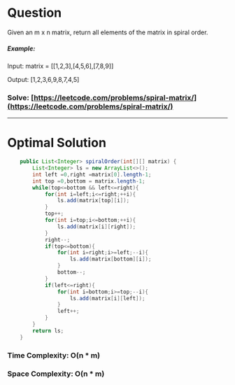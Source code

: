 # Question

Given an m x n matrix, return all elements of the matrix in spiral order.
 

##### Example:


Input: matrix = [[1,2,3],[4,5,6],[7,8,9]]

Output: [1,2,3,6,9,8,7,4,5]

### Solve: [https://leetcode.com/problems/spiral-matrix/](https://leetcode.com/problems/spiral-matrix/)

***

# Optimal Solution


``` java
    public List<Integer> spiralOrder(int[][] matrix) {
        List<Integer> ls = new ArrayList<>();
        int left =0,right =matrix[0].length-1;
        int top =0,bottom = matrix.length-1;
        while(top<=bottom && left<=right){
            for(int i=left;i<=right;++i){
                ls.add(matrix[top][i]);
            }
            top++;
            for(int i=top;i<=bottom;++i){
                ls.add(matrix[i][right]);
            }
            right--;
            if(top<=bottom){
                for(int i=right;i>=left;--i){
                    ls.add(matrix[bottom][i]);
                }
                bottom--;
            }
            if(left<=right){
                for(int i=bottom;i>=top;--i){
                    ls.add(matrix[i][left]);
                }
                left++;
            }
        }
        return ls;
    }
```

### Time Complexity: O(n * m)
### Space Complexity: O(n * m)